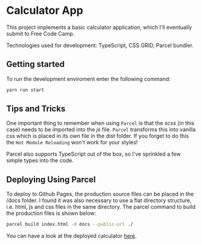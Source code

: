 # Calculator App

This project implements a basic calculator application, which I'll eventually submit to Free Code Camp.

Technologies used for development: TypeScript, CSS GRID, Parcel bundler.

## Getting started

To run the development enviroment enter the following command:

```zsh
yarn run start
```

## Tips and Tricks

One important thing to remember when using `Parcel` is that the _scss_ (in this case) needs to be imported into the _js_ file. `Parcel` transforms this into vanilla css which is placed in its own file in the dist folder. If you forget to do this the `Hot Module Reloading` won't work for your styles!

Parcel also supports TypeScript out of the box, so I've sprinkled a few simple types into the code.

## Deploying Using Parcel

To deploy to Github Pages, the production source files can be placed in the /docs folder. I found it was also necessary to use a flat directory structure, i.e. html, js and css files in the same directory. The parcel command to build the production files is shown below:

```zsh
parcel build index.html -d docs --public-url ./
```

You can have a look at the deployed calculator [here](https://blogscot.github.io/calculator/).
